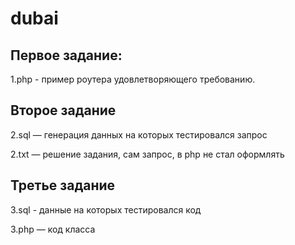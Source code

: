 # dubai

## Первое задание:
1.php - пример роутера удовлетворяющего требованию.

## Второе задание
2.sql — генерация данных на которых тестировался запрос

2.txt — решение задания, сам запрос, в php не стал оформлять

## Третье задание
3.sql - данные на которых тестировался код

3.php — код класса
